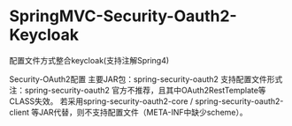 # SpringMVC-Security-Oauth2-Keycloak
配置文件方式整合keycloak(支持注解Spring4)

Security-OAuth2配置
主要JAR包：spring-security-oauth2 支持配置文件形式
注：spring-security-oauth2 官方不推荐，且其中OAuth2RestTemplate等CLASS失效。
若采用spring-security-oauth2-core / spring-security-oauth2-client 等JAR代替，则不支持配置文件（META-INF中缺少scheme）。
